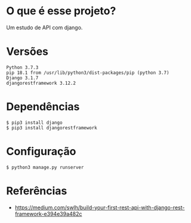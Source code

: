# O que é esse projeto?
Um estudo de API com django.

# Versões
```
Python 3.7.3
pip 18.1 from /usr/lib/python3/dist-packages/pip (python 3.7)
Django 3.1.7
djangorestframework 3.12.2
```

# Dependências
```console
$ pip3 install django
$ pip3 install djangorestframework 
```

# Configuração
```console
$ python3 manage.py runserver
```
# Referências
- https://medium.com/swlh/build-your-first-rest-api-with-django-rest-framework-e394e39a482c
